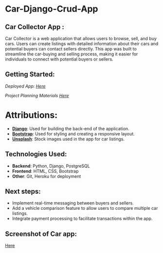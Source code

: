 # Car-Django-Crud-App

##  Car Collector App :
Car Collector is a web application that allows users to browse, sell, and buy cars. Users can create listings with detailed information about their cars and potential buyers can contact sellers directly. This app was built to streamline the car-buying and selling process, making it easier for individuals to connect with potential buyers or sellers.


##  Getting Started:

 *Deployed App: [Here](https://car-django-crud-app-3ff2b16fc95d.herokuapp.com/)*

 *Project Planning Materials [Here](https://trello.com/b/pQkwYWiS/the-project-plan)*


# Attributions:

 - **[Django](https://www.djangoproject.com/)**: Used for building the back-end of the application.
 - **[Bootstrap](https://getbootstrap.com/)**: Used for styling and creating a responsive layout.
 - **[Unsplash](https://unsplash.com/)**: Stock images used in the app for car listings.


## Technologies Used:

- **Backend**: Python, Django, PostgreSQL
- **Frontend**: HTML, CSS, Bootstrap
- **Other**: Git, Heroku for deployment

##  Next steps:

* Implement real-time messaging between buyers and sellers.
* Add a vehicle comparison feature to allow users to compare multiple car listings.
* Integrate payment processing to facilitate transactions within the app.


## Screenshot of Car app:

[Here](https://private-user-images.githubusercontent.com/168131262/362370510-fd6c3292-478e-4cf7-ae10-dbe5f3e6a176.png?jwt=eyJhbGciOiJIUzI1NiIsInR5cCI6IkpXVCJ9.eyJpc3MiOiJnaXRodWIuY29tIiwiYXVkIjoicmF3LmdpdGh1YnVzZXJjb250ZW50LmNvbSIsImtleSI6ImtleTUiLCJleHAiOjE3MjQ4ODY0MjYsIm5iZiI6MTcyNDg4NjEyNiwicGF0aCI6Ii8xNjgxMzEyNjIvMzYyMzcwNTEwLWZkNmMzMjkyLTQ3OGUtNGNmNy1hZTEwLWRiZTVmM2U2YTE3Ni5wbmc_WC1BbXotQWxnb3JpdGhtPUFXUzQtSE1BQy1TSEEyNTYmWC1BbXotQ3JlZGVudGlhbD1BS0lBVkNPRFlMU0E1M1BRSzRaQSUyRjIwMjQwODI4JTJGdXMtZWFzdC0xJTJGczMlMkZhd3M0X3JlcXVlc3QmWC1BbXotRGF0ZT0yMDI0MDgyOFQyMzAyMDZaJlgtQW16LUV4cGlyZXM9MzAwJlgtQW16LVNpZ25hdHVyZT0xMDY5MTE3ZjU4ODU5YTY5MjIyNzNmYjFlNWVkNjUxNzFlZDgzZjhjMmUzNDg2OTlkZmI0MjA5YTU2Y2I2Yzk5JlgtQW16LVNpZ25lZEhlYWRlcnM9aG9zdCZhY3Rvcl9pZD0wJmtleV9pZD0wJnJlcG9faWQ9MCJ9.Mz8OuyGLfB1F3S-dJDJ4g6O88OJHYVxlYjIe0Hh3I2g)